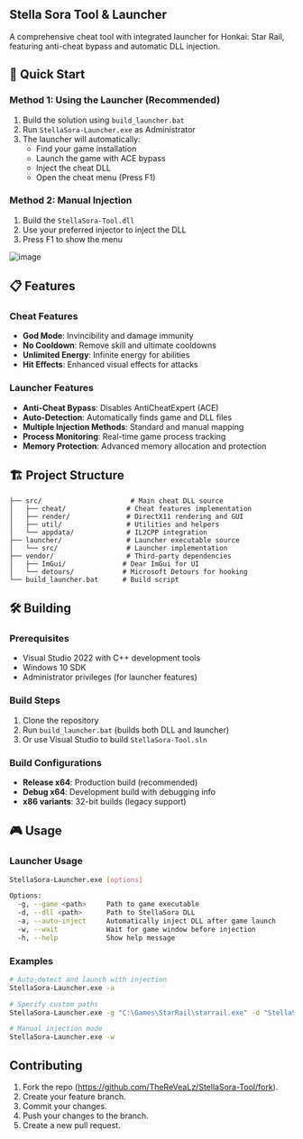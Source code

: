 ## Stella Sora Tool & Launcher

A comprehensive cheat tool with integrated launcher for Honkai: Star Rail, featuring anti-cheat bypass and automatic DLL injection.

## 🚀 Quick Start

### Method 1: Using the Launcher (Recommended)
1. Build the solution using `build_launcher.bat`
2. Run `StellaSora-Launcher.exe` as Administrator
3. The launcher will automatically:
   - Find your game installation
   - Launch the game with ACE bypass
   - Inject the cheat DLL
   - Open the cheat menu (Press F1)

### Method 2: Manual Injection
1. Build the `StellaSora-Tool.dll`
2. Use your preferred injector to inject the DLL
3. Press F1 to show the menu

![image](img/StellaSora.png)

## 📋 Features

### Cheat Features
- **God Mode**: Invincibility and damage immunity
- **No Cooldown**: Remove skill and ultimate cooldowns
- **Unlimited Energy**: Infinite energy for abilities
- **Hit Effects**: Enhanced visual effects for attacks

### Launcher Features
- **Anti-Cheat Bypass**: Disables AntiCheatExpert (ACE)
- **Auto-Detection**: Automatically finds game and DLL files
- **Multiple Injection Methods**: Standard and manual mapping
- **Process Monitoring**: Real-time game process tracking
- **Memory Protection**: Advanced memory allocation and protection

## 🏗️ Project Structure

```
├── src/                      # Main cheat DLL source
│   ├── cheat/               # Cheat features implementation
│   ├── render/              # DirectX11 rendering and GUI
│   ├── util/                # Utilities and helpers
│   └── appdata/             # IL2CPP integration
├── launcher/                # Launcher executable source
│   └── src/                 # Launcher implementation
├── vendor/                  # Third-party dependencies
│   ├── ImGui/              # Dear ImGui for UI
│   └── detours/            # Microsoft Detours for hooking
└── build_launcher.bat      # Build script
```

## 🛠️ Building

### Prerequisites
- Visual Studio 2022 with C++ development tools
- Windows 10 SDK
- Administrator privileges (for launcher features)

### Build Steps
1. Clone the repository
2. Run `build_launcher.bat` (builds both DLL and launcher)
3. Or use Visual Studio to build `StellaSora-Tool.sln`

### Build Configurations
- **Release x64**: Production build (recommended)
- **Debug x64**: Development build with debugging info
- **x86 variants**: 32-bit builds (legacy support)

## 🎮 Usage

### Launcher Usage
```bash
StellaSora-Launcher.exe [options]

Options:
  -g, --game <path>     Path to game executable
  -d, --dll <path>      Path to StellaSora DLL
  -a, --auto-inject     Automatically inject DLL after game launch
  -w, --wait            Wait for game window before injection
  -h, --help            Show help message
```

### Examples
```bash
# Auto-detect and launch with injection
StellaSora-Launcher.exe -a

# Specify custom paths
StellaSora-Launcher.exe -g "C:\Games\StarRail\starrail.exe" -d "StellaSora-Tool.dll" -a

# Manual injection mode
StellaSora-Launcher.exe -w
```

## Contributing
1. Fork the repo (<https://github.com/TheReVeaLz/StellaSora-Tool/fork>).
2. Create your feature branch.
3. Commit your changes.
4. Push your changes to the branch.
5. Create a new pull request.